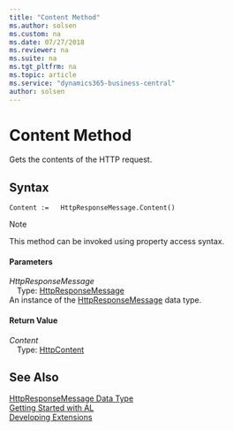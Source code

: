 ```yaml
---
title: "Content Method"
ms.author: solsen
ms.custom: na
ms.date: 07/27/2018
ms.reviewer: na
ms.suite: na
ms.tgt_pltfrm: na
ms.topic: article
ms.service: "dynamics365-business-central"
author: solsen
---
```

[//]: # (START>DO_NOT_EDIT)
[//]: # (IMPORTANT:Do not edit any of the content between here and the END>DO_NOT_EDIT.)
[//]: # (Any modifications should be made in the .resx files in the ModernDev repo.)
# Content Method
Gets the contents of the HTTP request.

## Syntax
```
Content :=   HttpResponseMessage.Content()
```
> [!NOTE]
> This method can be invoked using property access syntax.  

#### Parameters
*HttpResponseMessage*  
&emsp;Type: [HttpResponseMessage](httpresponsemessage-data-type.md)  
An instance of the [HttpResponseMessage](httpresponsemessage-data-type.md) data type.  

#### Return Value
*Content*  
&emsp;Type: [HttpContent](httpcontent-data-type.md)  
  


[//]: # (IMPORTANT: END>DO_NOT_EDIT)
## See Also
[HttpResponseMessage Data Type](httpresponsemessage-data-type.md)  
[Getting Started with AL](../devenv-get-started.md)  
[Developing Extensions](../devenv-dev-overview.md)